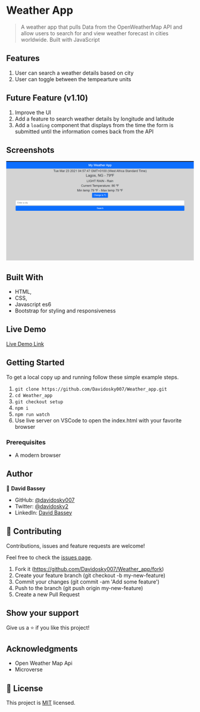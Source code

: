 # Weather App

> A weather app that pulls Data from the OpenWeatherMap API and allow users to search for and view weather forecast in cities worldwide. Built with JavaScript

## Features

1. User can search a weather details based on city
2. User can toggle between the tempearture units

## Future Feature (v1.10)

1. Improve the UI
2. Add a feature to search weather details by longitude and latitude
3. Add a `loading` component that displays from the time the form is submitted until the information comes back from the API

## Screenshots

<img src="/dist/images/weather.png" alt="project-screenshoot">

## Built With

- HTML,
- CSS,
- Javascript es6
- Bootstrap for styling and responsiveness

## Live Demo

[Live Demo Link](https://addod19.github.io/weather-app/)

## Getting Started

To get a local copy up and running follow these simple example steps.

1. `git clone https://github.com/Davidosky007/Weather_app.git`
2. `cd Weather_app`
3. `git checkout setup`
4. `npm i`
5. `npm run watch`
6. Use live server on VSCode to open the index.html with your favorite browser

### Prerequisites

- A modern browser

## Author

👤 **David Bassey**

- GitHub: [@davidosky007](https://github.com/davidosky007)
- Twitter: [@davidosky2](https://twitter.com/Davidosky2)
- LinkedIn: [David Bassey](https://www.linkedin.com/in/david-bassey-akan/)

## 🤝 Contributing

Contributions, issues and feature requests are welcome!

Feel free to check the [issues page](https://github.com/Davidosky007/Weather_app/issues).

1. Fork it (<https://github.com/Davidosky007/Weather_app/fork>)
2. Create your feature branch (git checkout -b my-new-feature)
3. Commit your changes (git commit -am 'Add some feature')
4. Push to the branch (git push origin my-new-feature)
5. Create a new Pull Request

## Show your support

Give us a ⭐️ if you like this project!

## Acknowledgments

- Open Weather Map Api
- Microverse

## 📝 License

This project is [MIT](lic.url) licensed.
